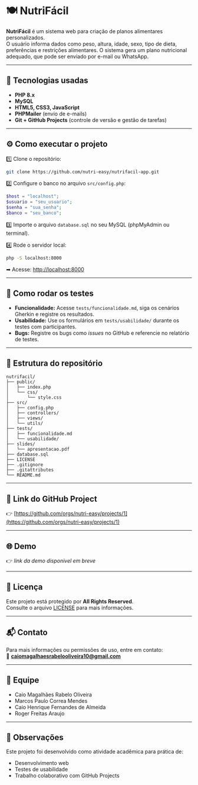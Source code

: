 
# 🍽️ NutriFácil

**NutriFácil** é um sistema web para criação de planos alimentares personalizados.  
O usuário informa dados como peso, altura, idade, sexo, tipo de dieta, preferências e restrições alimentares. O sistema gera um plano nutricional adequado, que pode ser enviado por e-mail ou WhatsApp.

---

## 🚀 Tecnologias usadas

- **PHP 8.x**
- **MySQL**
- **HTML5, CSS3, JavaScript**
- **PHPMailer** (envio de e-mails)
- **Git + GitHub Projects** (controle de versão e gestão de tarefas)

---

## ⚙️ Como executar o projeto

1️⃣ Clone o repositório:
```bash
git clone https://github.com/nutri-easy/nutrifacil-app.git
```

2️⃣ Configure o banco no arquivo `src/config.php`:
```php
$host = "localhost";
$usuario = "seu_usuario";
$senha = "sua_senha";
$banco = "seu_banco";
```

3️⃣ Importe o arquivo `database.sql` no seu MySQL (phpMyAdmin ou terminal).

4️⃣ Rode o servidor local:
```bash
php -S localhost:8000
```
➡ Acesse: [http://localhost:8000](http://localhost:8000)

---

## 🧪 Como rodar os testes

- **Funcionalidade:** Acesse `tests/funcionalidade.md`, siga os cenários Gherkin e registre os resultados.
- **Usabilidade:** Use os formulários em `tests/usabilidade/` durante os testes com participantes.
- **Bugs:** Registre os bugs como *issues* no GitHub e referencie no relatório de testes.

---

## 📂 Estrutura do repositório

```
nutrifacil/
├── public/
│   ├── index.php
│   └── css/
│       └── style.css
├── src/
│   ├── config.php
│   ├── controllers/
│   ├── views/
│   └── utils/
├── tests/
│   ├── funcionalidade.md
│   └── usabilidade/
├── slides/
│   └── apresentacao.pdf
├── database.sql
├── LICENSE
├── .gitignore
├── .gitattributes
└── README.md
```

---

## 🔗 Link do GitHub Project

👉 [https://github.com/orgs/nutri-easy/projects/1](https://github.com/orgs/nutri-easy/projects/1)

---

## 🌐 Demo

👉 *link da demo disponivel em breve*  

---

## 📜 Licença

Este projeto está protegido por **All Rights Reserved**.  
Consulte o arquivo [LICENSE](./LICENSE) para mais informações.

---

## 📬 Contato

Para mais informações ou permissões de uso, entre em contato:  
📧 **caiomagalhaesrabelooliveira10@gmail.com**

---

## 👥 Equipe

- Caio Magalhães Rabelo Oliveira  
- Marcos Paulo Correa Mendes  
- Caio Henrique Fernandes de Almeida  
- Roger Freitas Araujo 

---

## 📌 Observações

Este projeto foi desenvolvido como atividade acadêmica para prática de:
- Desenvolvimento web
- Testes de usabilidade
- Trabalho colaborativo com GitHub Projects
